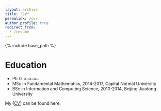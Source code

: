 ```yaml
---
layout: archive
title: "CV"
permalink: /cv/
author_profile: true
redirect_from:
  - /resume
---
```


{% include base_path %}

Education
======
* Ph.D. x~x~x~
* MSc in Fundamental Mathematics, 2014-2017, Capital Normal University
* BSc in Information and Computing Science, 2010-2014, Beijing Jiaotong University

My [[CV](http://zlwu92.github.io/files/CV.pdf)] can be found here.
